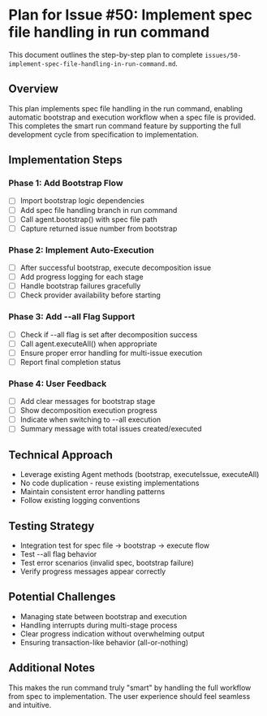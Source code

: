 # Plan for Issue #50: Implement spec file handling in run command

This document outlines the step-by-step plan to complete `issues/50-implement-spec-file-handling-in-run-command.md`.

## Overview

This plan implements spec file handling in the run command, enabling automatic bootstrap and execution workflow when a spec file is provided. This completes the smart run command feature by supporting the full development cycle from specification to implementation.

## Implementation Steps

### Phase 1: Add Bootstrap Flow
- [ ] Import bootstrap logic dependencies
- [ ] Add spec file handling branch in run command
- [ ] Call agent.bootstrap() with spec file path
- [ ] Capture returned issue number from bootstrap

### Phase 2: Implement Auto-Execution
- [ ] After successful bootstrap, execute decomposition issue
- [ ] Add progress logging for each stage
- [ ] Handle bootstrap failures gracefully
- [ ] Check provider availability before starting

### Phase 3: Add --all Flag Support
- [ ] Check if --all flag is set after decomposition success
- [ ] Call agent.executeAll() when appropriate
- [ ] Ensure proper error handling for multi-issue execution
- [ ] Report final completion status

### Phase 4: User Feedback
- [ ] Add clear messages for bootstrap stage
- [ ] Show decomposition execution progress
- [ ] Indicate when switching to --all execution
- [ ] Summary message with total issues created/executed

## Technical Approach
- Leverage existing Agent methods (bootstrap, executeIssue, executeAll)
- No code duplication - reuse existing implementations
- Maintain consistent error handling patterns
- Follow existing logging conventions

## Testing Strategy
- Integration test for spec file → bootstrap → execute flow
- Test --all flag behavior
- Test error scenarios (invalid spec, bootstrap failure)
- Verify progress messages appear correctly

## Potential Challenges
- Managing state between bootstrap and execution
- Handling interrupts during multi-stage process
- Clear progress indication without overwhelming output
- Ensuring transaction-like behavior (all-or-nothing)

## Additional Notes
This makes the run command truly "smart" by handling the full workflow from spec to implementation. The user experience should feel seamless and intuitive.